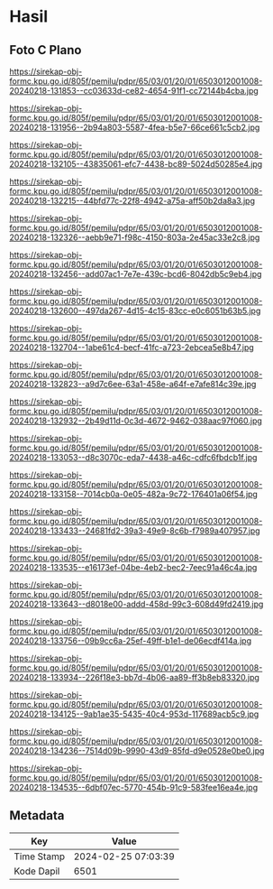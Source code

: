 # Hasil

## Foto C Plano

https://sirekap-obj-formc.kpu.go.id/805f/pemilu/pdpr/65/03/01/20/01/6503012001008-20240218-131853--cc03633d-ce82-4654-91f1-cc72144b4cba.jpg

https://sirekap-obj-formc.kpu.go.id/805f/pemilu/pdpr/65/03/01/20/01/6503012001008-20240218-131956--2b94a803-5587-4fea-b5e7-66ce661c5cb2.jpg

https://sirekap-obj-formc.kpu.go.id/805f/pemilu/pdpr/65/03/01/20/01/6503012001008-20240218-132105--43835061-efc7-4438-bc89-5024d50285e4.jpg

https://sirekap-obj-formc.kpu.go.id/805f/pemilu/pdpr/65/03/01/20/01/6503012001008-20240218-132215--44bfd77c-22f8-4942-a75a-aff50b2da8a3.jpg

https://sirekap-obj-formc.kpu.go.id/805f/pemilu/pdpr/65/03/01/20/01/6503012001008-20240218-132326--aebb9e71-f98c-4150-803a-2e45ac33e2c8.jpg

https://sirekap-obj-formc.kpu.go.id/805f/pemilu/pdpr/65/03/01/20/01/6503012001008-20240218-132456--add07ac1-7e7e-439c-bcd6-8042db5c9eb4.jpg

https://sirekap-obj-formc.kpu.go.id/805f/pemilu/pdpr/65/03/01/20/01/6503012001008-20240218-132600--497da267-4d15-4c15-83cc-e0c6051b63b5.jpg

https://sirekap-obj-formc.kpu.go.id/805f/pemilu/pdpr/65/03/01/20/01/6503012001008-20240218-132704--1abe61c4-becf-41fc-a723-2ebcea5e8b47.jpg

https://sirekap-obj-formc.kpu.go.id/805f/pemilu/pdpr/65/03/01/20/01/6503012001008-20240218-132823--a9d7c6ee-63a1-458e-a64f-e7afe814c39e.jpg

https://sirekap-obj-formc.kpu.go.id/805f/pemilu/pdpr/65/03/01/20/01/6503012001008-20240218-132932--2b49d11d-0c3d-4672-9462-038aac97f060.jpg

https://sirekap-obj-formc.kpu.go.id/805f/pemilu/pdpr/65/03/01/20/01/6503012001008-20240218-133053--d8c3070c-eda7-4438-a46c-cdfc6fbdcb1f.jpg

https://sirekap-obj-formc.kpu.go.id/805f/pemilu/pdpr/65/03/01/20/01/6503012001008-20240218-133158--7014cb0a-0e05-482a-9c72-176401a06f54.jpg

https://sirekap-obj-formc.kpu.go.id/805f/pemilu/pdpr/65/03/01/20/01/6503012001008-20240218-133433--24681fd2-39a3-49e9-8c6b-f7989a407957.jpg

https://sirekap-obj-formc.kpu.go.id/805f/pemilu/pdpr/65/03/01/20/01/6503012001008-20240218-133535--e16173ef-04be-4eb2-bec2-7eec91a46c4a.jpg

https://sirekap-obj-formc.kpu.go.id/805f/pemilu/pdpr/65/03/01/20/01/6503012001008-20240218-133643--d8018e00-addd-458d-99c3-608d49fd2419.jpg

https://sirekap-obj-formc.kpu.go.id/805f/pemilu/pdpr/65/03/01/20/01/6503012001008-20240218-133756--09b9cc6a-25ef-49ff-b1e1-de06ecdf414a.jpg

https://sirekap-obj-formc.kpu.go.id/805f/pemilu/pdpr/65/03/01/20/01/6503012001008-20240218-133934--226f18e3-bb7d-4b06-aa89-ff3b8eb83320.jpg

https://sirekap-obj-formc.kpu.go.id/805f/pemilu/pdpr/65/03/01/20/01/6503012001008-20240218-134125--9ab1ae35-5435-40c4-953d-117689acb5c9.jpg

https://sirekap-obj-formc.kpu.go.id/805f/pemilu/pdpr/65/03/01/20/01/6503012001008-20240218-134236--7514d09b-9990-43d9-85fd-d9e0528e0be0.jpg

https://sirekap-obj-formc.kpu.go.id/805f/pemilu/pdpr/65/03/01/20/01/6503012001008-20240218-134535--6dbf07ec-5770-454b-91c9-583fee16ea4e.jpg


## Metadata

| Key        | Value               |
| ---------- | ------------------- |
| Time Stamp | 2024-02-25 07:03:39 |
| Kode Dapil | 6501                |



